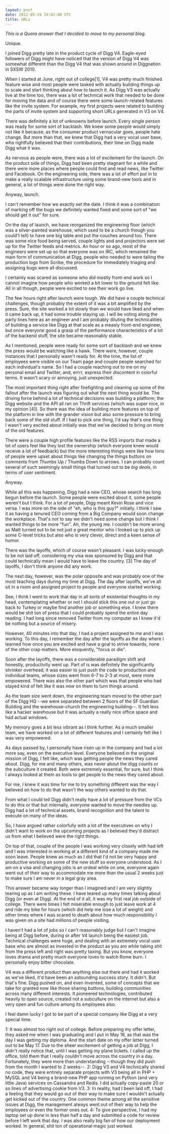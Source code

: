 ```yaml
---
layout: post
date: 2012-05-19 19:02:00 UTC
title: URLs
---
```


_This is a Quora answer that I decided to move to my personal blog._

Unique.

I joined Digg pretty late in the product cycle of Digg V4. Eagle-eyed followers of Digg might have noticed that the version of Digg V4 was somewhat different than the Digg V4 that was shown around in Diggnation in SXSW 2010.

When I started at June, right out of college[1], V4 was pretty much finished feature wise and most people were tasked with actually building things up to scale and start thinking about how to launch it. As Digg V3 was actually live at the time too, there was a lot of technical work that needed to be done for moving the data and of course there were some launch-related features like the invite system. For example, my first projects were related to building the parts of invite system and supporting short URLs generated in V3 on V4.

There was definitely a lot of unknowns before launch. Every single person was ready for some sort of backlash. We knew some people would simply not like it because, as the consumer product vernacular goes, people hate change. But more than that, we knew that Digg had a very vocal user base, who rightfully believed that their contributions, their time on Digg made Digg what it was.

As nervous as people were, there was a lot of excitement for the launch. On the product side of things, Digg had been pretty stagnant for a while and there were more places where people could find and read news, like Twitter and Facebook. On the engineering side, there was a lot of effort put in to make a really scalable infrastructure using some brand-new tools and in general, a lot of things were done the right way.

Anyway, launch.

I can't remember how we exactly set the date. I think it was a combination of marking off the bugs we definitely wanted fixed and some sort of "we should get it out" for sure.

On the day of launch, we have reorganized the engineering floor (which was a silver-painted warehouse, which used to be a church though you could't tell) to have one big table and put the couches around too. There was some nice food being served, couple lights and and projectors were set up for the Twitter feeds and metrics. An hour or so ago, most of the engineers were set up so that everyone was on IRC, which remained the main form of communication at Digg, people who needed to were tailing the production logs from Scribe, the procedure for immediately triaging and assigning bugs were all discussed.

I certainly was scared as someone who did mostly front-end work so I cannot imagine how people who worked a bit lower to the ground felt like. All in all though, people were excited to see their work go live.

The few hours right after launch were tough. We did have a couple technical challenges, though probably the extent of it was a bit amplified by the press. Sure, the site worked a lot slowly than we would have liked and when it came back up, it had some trouble staying up. I will be voting along the party lines here as an engineer and I am probably diluting the technicalities of building a service like Digg at that scale as a measly front-end engineer, but once everyone good a grasp of the performance characteristics of a lot of the backend stuff, the site became reasonably stable. 

As I mentioned, people were ready for some sort of backlash and we knew the press would be watching like a hawk. There were, however, couple instances that I personally wasn't ready for. At the time, the list of employees were visible on our Team page and couple people searched for each individual's name. So I had a couple reaching out to me on my personal email and Twitter, and, errrr, express their discontent in colorful terms. It wasn't scary or annoying, just unexpected.

The most important thing right after firefighting and cleaning up some of the fallout after the launch was figuring out what the next thing would be. The driving force behind a lot of technical decisions was building a platform; the Digg website and the API all ran on Thrift services (which was super nice, in my opinion [4]). So there was the idea of building more features on top of the platform in line with the grander vision but also some pressure to bring back some of the old stuff. If I had to pick one thing, I'd say that's one thing I wasn't very excited about initially was that we've decided to bring on more of the old features.

There were a couple high profile features like the RSS imports that made a lot of users feel like they lost the ownership (which everyone knew would receive a lot of feedback) but the more interesting things were like how tons of people were upset about things like changing the things buttons on comments from Thumbs Up / Thumbs Down to arrows. I can probably count several of such seemingly small things that turned out to be *big deals*, in terms of user sentiment.

Anyway.

While all this was happening, Digg had a new CEO, whose search has long begun before the launch. Some people were excited about it, some people weren't but I think. For a lot of people, Digg meant Kevin Rose and vice versa. I was more on the side of "eh, who is this guy?" initially. I think I saw it as having a tenured CEO coming from a Big Company would soon change the workplace. That's not to say we didn't need some change but I think I wanted things to be more "fun". Ah, the young me. I couldn't be more wrong as Matt turned out to be not just a great mentor who I looked up to pick up some C-level tricks but also who is very clever, direct and a keen sense of humor.

There was the layoffs, which of course wasn't pleasant. I was lucky enough to be not laid off, considering my visa was sponsored by Digg and that could technically mean I would have to leave the country. [3] The day of layoffs, I don't think anyone did any work.

The next day, however, was the polar opposite and was probably one of the most teaching days during my time at Digg. The day after layoffs, we've all sit in a room and assigned project to people and everyone started working.

See, I think I went to work that day in all sorts of existential thoughts in my head, contemplating whether or not I should stick this one out or just go back to Turkey or maybe find another job or something else. I knew there would be shit ton of press that I could probably spend the entire day reading. I had long since removed Twitter from my computer as I knew it'd be nothing but a source of misery.

However, 40 minutes into that day, I had a project assigned to me and I was working. To this day, I remember the day after the layoffs as the day where I learned how once you are excited and have a goal to strive towards, none of the other crap matters.  More eloquently, "focus or die".

Soon after the layoffs, there was a considerable paradigm shift and honestly, productivity went up. Part of is was definitely the significantly shrinker overhead; it was easier to just push the code to production and individual teams, whose sizes went from 6-7 to 2-3 at most, were more empowered. There was also the other part which was that people who had stayed kind of felt like it was now on them to turn things around. 

As the team size went down, the engineering team moved to the other part of the Digg HQ --we were separated between 2 floors of the SF Guardian Building and the warehouse-church the engineering building--. It felt less like a hacker warehouse but it was actually a really nice office space and had actual windows.

My memory goes a bit less vibrant as I think further. As a much smaller team, we have worked on a lot of different features and I certainly felt like I was very empowered.

As days passed by, I personally have risen up in the company and had a lot more say, even on the executive level. Everyone believed in the original mission of Digg, I felt like, which was getting people the news they cared about. Digg, for me and many others, was never about the digg counts or the subculture it created. Both were extremely essential, for sure, but I think I always looked at them as tools to get people to the news they cared about. 

For me, I knew it was time for me to try something different was the way I believed on how to do that wasn't the way others wanted to do that.

From what I could tell Digg didn't really have a lot of pressure from the VCs to do this or that but internally, everyone wanted to move the needles up. Digg had a lot of technical assets, brand recognition and the talent to execute on many of the ideas.

So, I have argued rather colorfully with a lot of the executives on why I didn't want to work on the upcoming projects as I believed they'd distract us from what I believed were the right things.

On top of that, couple of the people I was working very closely with had left and I was interested in working at a different kind of a company made me soon leave. People knew as much as I did that I'd not be very happy and productive working on some of the new stuff so everyone understood. As I am on a visa and changing jobs is an ordeal while on one, everyone again went out of their way to accommodate me more than the usual 2 weeks just to make sure I am never in a legal gray area.

This answer became way longer than I imagined and I am very slightly tearing up as I am writing these. I have teared up many times talking about Digg (or even at Digg). At the end of it all, it was my first real job outside of college. There were times I felt miserable enough to just leave work at 4 and ride my bike for hours (which did help me lose a lot of weight) and other times where I was scared to death about how much responsibility I was given on a site had millions of people visiting.

I haven't had a lot of jobs so I can't reasonably judge but I can't imagine being at Digg before, during or after V4 launch being the easiest job. Technical challenges were huge, and dealing with an extremely vocal user base who are almost as invested in the product as you are while taking shit from the press left and right was pretty taxing. But you know, everyone loves drama and pretty much everyone loves to watch Rome burn. I personally enjoy bitter chocolate.

V4 was a different product than anything else out there and had it worked as we've liked, it'd have been an astounding success story. It didn't. But that's fine. Digg pushed on, and even invented, some of concepts that we take for granted now like those sharing buttons, building communities across many different interests. It pioneered technologies, contributed heavily to open source, created not a subculture on the internet but also a very open and fun culture among its employees also.

I feel damn lucky I got to be part of a special company like Digg at a very special time.

1: It was almost too right out of college. Before preparing my offer letter, they asked me when I was graduating and I put in May 16, as that was the day I was getting my diploma. And the start date on my offer letter turned out to be May 17. Due to the sheer excitement of getting a job at Digg, I didn't really notice that, until I was getting my plane tickets. I called up the office, told them that I really couldn't move across the country in a day. Fortunately, they were more than understanding --though they did push from the month I wanted to 2 weeks--.
2: Digg V3 and V4 technically shared no code, they were entirely separate projects with V3 being all in PHP + MySQL and V4 being a brand-new PHP app running on Python (and very little Java) services on Cassandra and Redis. I did actually copy-paste 20 or so lines of advertising cookie from V3.
3: In reality, had I been laid off, I had a feeling that they would go out of their way to make sure I wouldn't actually get kicked out of the country. One common theme among all the sensitive issues at Digg, the management always went out of their way to help the employees or even the former ones out.
4: To give perspective, I had my laptop set up done in less than half a day and submitted a code for review before I left work that day. I was also really big fan of how our deployment worked. In general, shit ton of operational magic just worked.